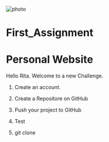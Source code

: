 ![photo](https://m.media-amazon.com/images/I/613FOV49QpL._UF1000,1000_QL80_.jpg)

# First_Assignment

# Personal Website




Hello Rita.
Welcome to a new Challenge.



1. Create an account.
2. Create a Repositore on GitHub
3. Push your project to GitHub
4. Test 

5. git clone

